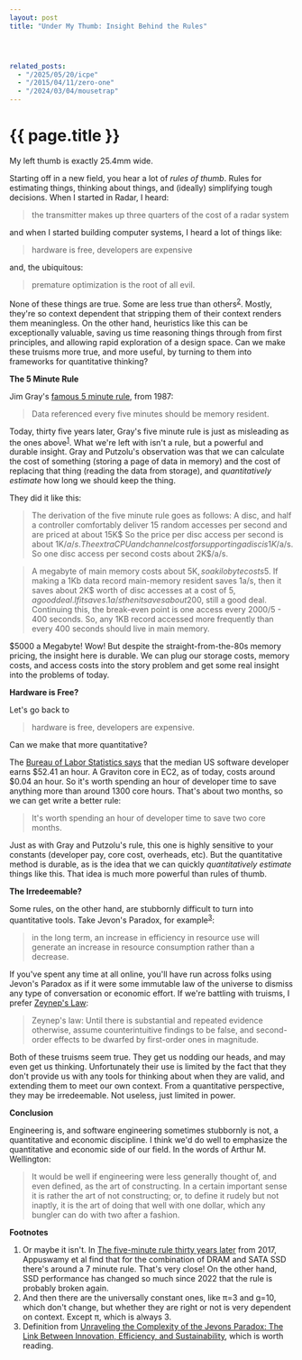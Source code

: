 ```yaml
---
layout: post
title: "Under My Thumb: Insight Behind the Rules"




related_posts:
  - "/2025/05/20/icpe"
  - "/2015/04/11/zero-one"
  - "/2024/03/04/mousetrap"
---
```

{{ page.title }}
================

<p class="meta">My left thumb is exactly 25.4mm wide.</p>

Starting off in a new field, you hear a lot of *rules of thumb*. Rules for estimating things, thinking about things, and (ideally) simplifying tough decisions. When I started in Radar, I heard:

> the transmitter makes up three quarters of the cost of a radar system

and when I started building computer systems, I heard a lot of things like:

> hardware is free, developers are expensive

and, the ubiquitous:

> premature optimization is the root of all evil.

None of these things are true. Some are less true than others<sup>[2](#foot2)</sup>. Mostly, they're so context dependent that stripping them of their context renders them meaningless. On the other hand, heuristics like this can be exceptionally valuable, saving us time reasoning things through from first principles, and allowing rapid exploration of a design space. Can we make these truisms more true, and more useful, by turning to them into frameworks for quantitative thinking?

**The 5 Minute Rule**

Jim Gray's [famous 5 minute rule](https://dl.acm.org/doi/pdf/10.1145/38713.38755), from 1987:

> Data referenced every five minutes should be memory resident.

Today, thirty five years later, Gray's five minute rule is just as misleading as the ones above<sup>[1](#foot1)</sup>. What we're left with isn't a rule, but a powerful and durable insight. Gray and Putzolu's observation was that we can calculate the cost of something (storing a page of data in memory) and the cost of replacing that thing (reading the data from storage), and *quantitatively estimate* how long we should keep the thing.

They did it like this:

> The derivation of the five minute rule goes as follows: A disc, and half a controller comfortably deliver 15 random accesses per second and are priced at about 15K$ So the price per disc
access per second is about 1K$/a/s. The extra CPU and channel cost for supporting a disc is 1K$/a/s. So one disc access per second costs about 2K$/a/s.

> A megabyte of main memory costs about 5K$, so a kilobyte costs 5$. If making a 1Kb data record main-memory resident saves 1a/s, then it saves about 2K$ worth of disc accesses at a cost of 5$, a good deal. If it saves .1a/s then it saves about 200$, still a good deal. Continuing this, the break-even point is one access every 2000/5 - 400 seconds. So, any 1KB record accessed more frequently than every 400 seconds should live in main memory.

$5000 a Megabyte! Wow! But despite the straight-from-the-80s memory pricing, the insight here is durable. We can plug our storage costs, memory costs, and access costs into the story problem and get some real insight into the problems of today.

**Hardware is Free?**

Let's go back to 

> hardware is free, developers are expensive.

Can we make that more quantitative?

The [Bureau of Labor Statistics says](https://www.bls.gov/ooh/computer-and-information-technology/software-developers.htm) that the median US software developer earns $52.41 an hour. A Graviton core in EC2, as of today, costs around $0.04 an hour. So it's worth spending an hour of developer time to save anything more than around 1300 core hours. That's about two months, so we can get write a better rule:

> It's worth spending an hour of developer time to save two core months.

Just as with Gray and Putzolu's rule, this one is highly sensitive to your constants (developer pay, core cost, overheads, etc). But the quantitative method is durable, as is the idea that we can quickly *quantitatively estimate* things like this. That idea is much more powerful than rules of thumb.

**The Irredeemable?**

Some rules, on the other hand, are stubbornly difficult to turn into quantitative tools. Take Jevon's Paradox, for example<sup>[3](#foot3)</sup>:

> in the long term, an increase in efficiency in resource use will generate an increase in resource consumption rather than a decrease.

If you've spent any time at all online, you'll have run across folks using Jevon's Paradox as if it were some immutable law of the universe to dismiss any type of conversation or economic effort. If we're battling with truisms, I prefer [Zeynep's Law](https://twitter.com/zeynep/status/1478766408691556353?lang=en):

> Zeynep's law: Until there is substantial and repeated evidence otherwise, assume counterintuitive findings to be false, and second-order effects to be dwarfed by first-order ones in magnitude.

Both of these truisms seem true. They get us nodding our heads, and may even get us thinking. Unfortunately their use is limited by the fact that they don't provide us with any tools for thinking about when they are valid, and extending them to meet our own context. From a quantitative perspective, they may be irredeemable. Not useless, just limited in power.

**Conclusion**

Engineering is, and software engineering sometimes stubbornly is not, a quantitative and economic discipline. I think we'd do well to emphasize the quantitative and economic side of our field. In the words of Arthur M. Wellington:

> It would be well if engineering were less generally thought of, and even defined, as the art of constructing. In a certain important sense it is rather the art of not constructing; or, to define it rudely but not inaptly, it is the art of doing that well with one dollar, which any bungler can do with two after a fashion.

**Footnotes**

1. <a name="foot1"></a> Or maybe it isn't. In [The five-minute rule thirty years later](https://infoscience.epfl.ch/record/230398/files/adms-talk.pdf) from 2017, Appuswamy et al find that for the combination of DRAM and SATA SSD there's around a 7 minute rule. That's very close! On the other hand, SSD performance has changed so much since 2022 that the rule is probably broken again.
2. <a name="foot2"></a> And then there are the universally constant ones, like π=3 and g=10, which don't change, but whether they are right or not is very dependent on context. Except π, which is always 3.
3. <a name="foot3"></a> Definition from [Unraveling the Complexity of the Jevons Paradox: The Link Between Innovation, Efficiency, and Sustainability](https://www.frontiersin.org/articles/10.3389/fenrg.2018.00026/full), which is worth reading.